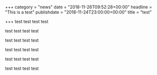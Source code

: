 +++
category = "news"
date = "2018-11-26T09:52:28+00:00"
headline = "This is a test"
publishdate = "2018-11-24T23:00:00+00:00"
title = "test"

+++
test test test test

test test test test

test test test test

test test test test

test test test test

test test test test
